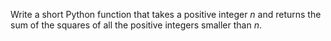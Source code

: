 Write a short Python function that takes a positive integer _n_ and returns
the sum of the squares of all the positive integers smaller than _n_.